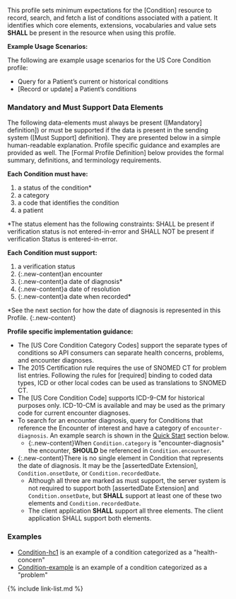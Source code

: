 
﻿This profile sets minimum expectations for the [Condition] resource to record, search, and fetch a  list of conditions associated with a patient. It identifies which core elements, extensions, vocabularies and value sets **SHALL** be present in the resource when using this profile.

**Example Usage Scenarios:**

The following are example usage scenarios for the US Core Condition profile:

-   Query for a Patient’s current or historical conditions
-   [Record or update] a Patient’s conditions

### Mandatory and Must Support Data Elements


The following data-elements must always be present ([Mandatory] definition]) or must be supported if the data is present in the sending system ([Must Support] definition). They are presented below in a simple human-readable explanation.  Profile specific guidance and examples are provided as well.  The [Formal Profile Definition] below provides the  formal summary, definitions, and  terminology requirements.  

**Each Condition must have:**

1.  a status of the condition*
1.  a category
1.  a code that identifies the condition
1.  a patient

*The status element has the following constraints: SHALL be present if verification status is not entered-in-error and SHALL NOT be present if verification Status is entered-in-error.

**Each Condition must support:**

1.  a verification status
2.  {:.new-content}an encounter
3.  {:.new-content}a date of diagnosis*
5.  {:.new-content}a date of resolution
6.  {:.new-content}a date when recorded*

*See the next section for how the date of diagnosis is represented in this Profile.
{:.new-content}

**Profile specific implementation guidance:**

* The [US Core Condition Category Codes] support the separate types of conditions so API consumers can separate health concerns, problems, and encounter diagnoses.
* The 2015 Certification rule requires the use of SNOMED CT for problem list entries. Following the rules for [required] binding to coded data types, ICD or other local codes can be used as translations to SNOMED CT.
* The [US Core Condition Code] supports ICD-9-CM for historical purposes only. ICD-10-CM is available and may be used as the primary code for current encounter diagnoses.
* To search for an encounter diagnosis, query for Conditions that reference the Encounter of interest and have a category of `encounter-diagnosis`.  An example search is shown in the [Quick Start](#search) section below.
    * {:.new-content}When `Condition.category` is "encounter-diagnosis" the encounter, **SHOULD** be referenced in `Condition.encounter`.
* {:.new-content}There is no single element in Condition that represents the date of diagnosis. It may be the [assertedDate Extension], `Condition.onsetDate`, or `Condition.recordedDate`.
    * Although all three are marked as must support, the server system is not required to support both [assertedDate Extension] and `Condition.onsetDate`, but **SHALL** support  at least one of these two elements and `Condition.recordedDate`.
    * The client application **SHALL** support all three elements.
The client application SHALL support both elements. 

### Examples

 - [Condition-hc1](Condition-hc1.html) is an example of a condition categorized as a "health-concern"
 - [Condition-example](Condition-example.html) is an example of a condition categorized as a "problem"

{% include link-list.md %}
